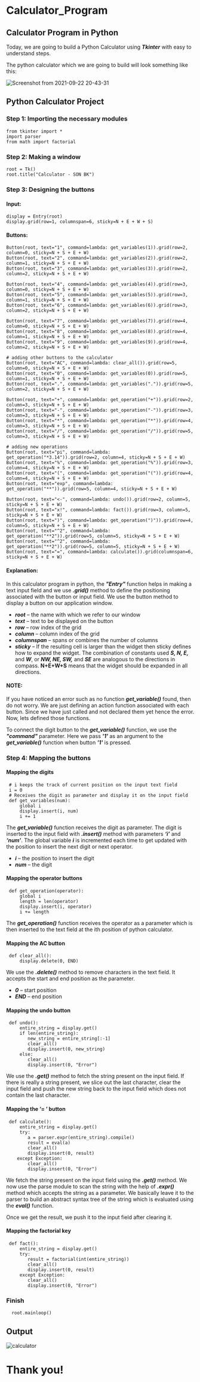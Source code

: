 # Calculator_Program
## Calculator Program in Python
Today, we are going to build a Python Calculator using ***Tkinter*** with easy to understand steps.

The python calculator which we are going to build will look something like this:

![Screenshot from 2021-09-22 20-43-31](https://user-images.githubusercontent.com/87347502/134355550-fbc8f733-ee7f-4e38-997c-cea9d2db2d1d.png)
## Python Calculator Project
### Step 1: Importing the necessary modules
    from tkinter import *
    import parser
    from math import factorial
    
### Step 2: Making a window
    root = Tk()
    root.title("Calculator - SON BK")
    
### Step 3: Designing the buttons
#### Input:
    display = Entry(root)
    display.grid(row=1, columnspan=6, sticky=N + E + W + S)
#### Buttons:
    Button(root, text="1", command=lambda: get_variables(1)).grid(row=2, column=0, sticky=N + S + E + W)
    Button(root, text="2", command=lambda: get_variables(2)).grid(row=2, column=1, sticky=N + S + E + W)
    Button(root, text="3", command=lambda: get_variables(3)).grid(row=2, column=2, sticky=N + S + E + W)

    Button(root, text="4", command=lambda: get_variables(4)).grid(row=3, column=0, sticky=N + S + E + W)
    Button(root, text="5", command=lambda: get_variables(5)).grid(row=3, column=1, sticky=N + S + E + W)
    Button(root, text="6", command=lambda: get_variables(6)).grid(row=3, column=2, sticky=N + S + E + W)

    Button(root, text="7", command=lambda: get_variables(7)).grid(row=4, column=0, sticky=N + S + E + W)
    Button(root, text="8", command=lambda: get_variables(8)).grid(row=4, column=1, sticky=N + S + E + W)
    Button(root, text="9", command=lambda: get_variables(9)).grid(row=4, column=2, sticky=N + S + E + W)

    # adding other buttons to the calculator
    Button(root, text="AC", command=lambda: clear_all()).grid(row=5, column=0, sticky=N + S + E + W)
    Button(root, text="0", command=lambda: get_variables(0)).grid(row=5, column=1, sticky=N + S + E + W)
    Button(root, text=".", command=lambda: get_variables(".")).grid(row=5, column=2, sticky=N + S + E + W)

    Button(root, text="+", command=lambda: get_operation("+")).grid(row=2, column=3, sticky=N + S + E + W)
    Button(root, text="-", command=lambda: get_operation("-")).grid(row=3, column=3, sticky=N + S + E + W)
    Button(root, text="*", command=lambda: get_operation("*")).grid(row=4, column=3, sticky=N + S + E + W)
    Button(root, text="/", command=lambda: get_operation("/")).grid(row=5, column=3, sticky=N + S + E + W)

    # adding new operations
    Button(root, text="pi", command=lambda: get_operation("*3.14")).grid(row=2, column=4, sticky=N + S + E + W)
    Button(root, text="%", command=lambda: get_operation("%")).grid(row=3, column=4, sticky=N + S + E + W)
    Button(root, text="(", command=lambda: get_operation("(")).grid(row=4, column=4, sticky=N + S + E + W)
    Button(root, text="exp", command=lambda: get_operation("**")).grid(row=5, column=4, sticky=N + S + E + W)

    Button(root, text="<-", command=lambda: undo()).grid(row=2, column=5, sticky=N + S + E + W)
    Button(root, text="x!", command=lambda: fact()).grid(row=3, column=5, sticky=N + S + E + W)
    Button(root, text=")", command=lambda: get_operation(")")).grid(row=4, column=5, sticky=N + S + E + W)
    Button(root, text="^2", command=lambda: get_operation("**2")).grid(row=5, column=5, sticky=N + S + E + W)
    Button(root, text="^2", command=lambda: get_operation("**2")).grid(row=5, column=5, sticky=N + S + E + W)
    Button(root, text="=", command=lambda: calculate()).grid(columnspan=6, sticky=N + S + E + W)

#### Explanation:
In this calculator program in python, the ***"Entry"*** function helps in making a text input field and we use ***.grid()*** method to define the positioning associated with the button or input field. We use the button method to display a button on our application window.
+ ***root*** – the name with which we refer to our window
+ ***text*** – text to be displayed on the button
+ ***row*** – row index of the grid
+ ***column*** – column index of the grid
+ ***columnspan*** – spans or combines the number of columns
+ ***sticky*** – If the resulting cell is larger than the widget then sticky defines how to expand the widget. The combination of constants used ***S, N, E,*** and ***W***, or ***NW, NE, SW,*** and ***SE*** are analogous to the directions in compass. **N+E+W+S** means that the widget should be expanded in all directions.

#### NOTE:
If you have noticed an error such as no function ***get_variable()*** found, then do not worry. We are just defining an action function associated with each button. Since we have just called and not declared them yet hence the error. Now, lets defined those functions.

To connect the digit button to the ***get_variable()*** function, we use the ***"command"*** parameter. Here we pass ***'1'*** as an argument to the ***get_variable()*** function when button ***'1'*** is pressed.
### Step 4: Mapping the buttons 
#### Mapping the digits
     # i keeps the track of current position on the input text field
     i = 0
     # Receives the digit as parameter and display it on the input field
     def get_variables(num):
         global i
         display.insert(i, num)
         i += 1
         
The ***get_variable()*** function receives the digit as parameter. The digit is inserted to the input field with ***.insert()*** method with parameters ***‘i’*** and ***‘num’***. The global variable ***i*** is incremented each time to get updated with the position to insert the next digit or next operator.
+ ***i*** – the position to insert the digit
+ ***num*** – the digit
#### Mapping the operator buttons
     def get_operation(operator):
         global i
         length = len(operator)
         display.insert(i, operator)
         i += length
         
The ***get_operation()*** function receives the operator as a parameter which is then inserted to the text field at the ith position of python calculator.
#### Mapping the AC button
     def clear_all():
         display.delete(0, END)
         
We use the ***.delete()*** method to remove characters in the text field. It accepts the start and end position as the parameter.
+ ***0*** – start position
+ ***END*** – end position
#### Mapping the undo button
     def undo():
         entire_string = display.get()
         if len(entire_string):
            new_string = entire_string[:-1]
            clear_all()
            display.insert(0, new_string)
         else:
            clear_all()
            display.insert(0, "Error")
We use the ***.get()*** method to fetch the string present on the input field. If there is really a string present, we slice out the last character, clear the input field and push the new string back to the input field which does not contain the last character.
#### Mapping the ‘= ’ button
     def calculate():
         entire_string = display.get()
         try:
            a = parser.expr(entire_string).compile()
            result = eval(a)
            clear_all()
            display.insert(0, result)
        except Exception:
            clear_all()
            display.insert(0, "Error")
            
We fetch the string present on the input field using the ***.get()*** method. We now use the parse module to scan the string with the help of ***.expr()*** method which accepts the string as a parameter. We basically leave it to the parser to build an abstract syntax tree of the string which is evaluated using the ***eval()*** function.

Once we get the result, we push it to the input field after clearing it.

#### Mapping the factorial key
     def fact():
         entire_string = display.get()
         try:
            result = factorial(int(entire_string))
            clear_all()
            display.insert(0, result)
         except Exception:
            clear_all()
            display.insert(0, "Error")
            
### Finish
      root.mainloop()
## Output
![calculator](https://user-images.githubusercontent.com/87347502/134390483-317ff7ee-a628-4cac-9191-29d7b81f1138.png)
# Thank you!



